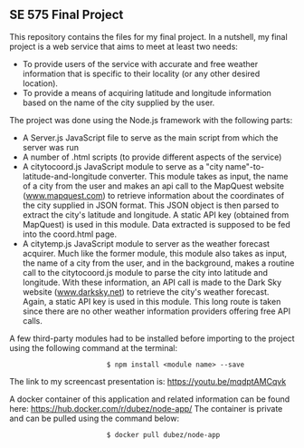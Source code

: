 <h2>SE 575 Final Project</h2>

This repository contains the files for my final project. 
In a nutshell, my final project is a web service that aims to meet at least two needs:
    
- To provide users of the service with accurate and free weather information that is specific to their locality (or any         other desired location).
- To provide a means of acquiring latitude and longitude information based on the name of the city supplied by the user.

The project was done using the Node.js framework with the following parts:

- A Server.js JavaScript file to serve as the main script from which the server was run
- A number of .html scripts (to provide different aspects of the service)
- A citytocoord.js JavaScript module to serve as a "city name"-to-latitude-and-longitude converter. This module takes as        input, the name of a city from the user and makes an api call to the MapQuest website (www.mapquest.com) to retrieve            information about the coordinates of the city supplied in JSON format. This JSON object is then parsed to extract the          city's latitude and longitude. A static API key (obtained from MapQuest) is used in this module. Data extracted is              supposed to be fed into the coord.html page.
- A citytemp.js JavaScript module to server as the weather forecast acquirer. Much like the former module, this module also     takes as input, the name of a city from the user, and in the background, makes a routine call to the citytocoord.js module      to parse the city into latitude and longitude. With these information, an API call is made to the Dark Sky website              (www.darksky.net) to retrieve the city's weather forecast. Again, a static API key is used in this module. This long route      is taken since there are no other weather information providers offering free API calls.

A few third-party modules had to be installed before importing to the project using the following command at the terminal:

                            $ npm install <module name> --save

The link to my screencast presentation is: https://youtu.be/mqdptAMCqvk

A docker container  of this application and related information can be found here: https://hub.docker.com/r/dubez/node-app/
The container is private and can be pulled using the command below:


                            $ docker pull dubez/node-app
